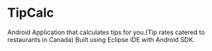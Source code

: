 # TipCalc
Android Application that calculates tips for you.(Tip rates catered to restaurants in Canada)
Built using Eclipse IDE with Android SDK.
